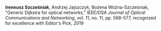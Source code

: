 **Ireneusz Szcześniak**, Andrzej Jajszczyk, Bożena Woźna-Szcześniak,
"Generic Dijkstra for optical networks," *IEEE/OSA Journal of Optical
Communications and Networking*, vol. 11, no. 11, pp. 568-577,
recognized for excellence with Editor's Pick, 2019